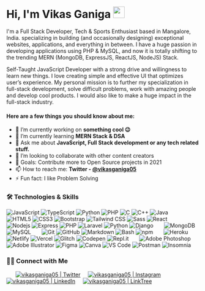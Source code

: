 # Hi, I'm Vikas Ganiga <img src="https://raw.githubusercontent.com/vikasganiga05/vikasganiga05/master/wave.gif" width="30px">

I'm a Full Stack Developer, Tech & Sports Enthusiast based in Mangalore, India. specializing in building (and occasionally designing) exceptional websites, applications, and everything in between. I have a huge passion in developing applications using PHP & MySQL, and now it is totally shifting to the trending MERN (MongoDB, ExpressJS, ReactJS, NodeJS) Stack. 

Self-Taught JavaScript Developer with a strong drive and willingness to learn new things. I love creating simple and effective UI that optimizes user’s experience. My personal mission is to further my specialization in full-stack development, solve difficult problems, work with amazing people and develop cool products. I would also like to make a huge impact in the full-stack industry.

#### Here are a few things you should know about me:

- 🔭 I’m currently working on **something cool :wink:**
- 🌱 I’m currently learning **MERN Stack & DSA**
- 💬 Ask me about **JavaScript, Full Stack development or any tech related stuff.**
- 👯 I’m looking to collaborate with other content creators
- 🥅 Goals: Contribute more to Open Source projects in 2021
- 📫 How to reach me: **Twitter - [@vikasganiga05](https://twitter.com/vikasganiga05)**
- ⚡ Fun fact: I like Problem Solving

### 🛠 Technologies & Skills

![JavaScript](https://img.shields.io/badge/JavaScript-F7DF1E?style=flat-square&logo=javascript&logoColor=222222)
![TypeScript](https://img.shields.io/badge/TypeScript-007ACC?style=flat-square&logo=typescript&logoColor=white)
![Python](https://img.shields.io/badge/Python-3776AB?style=flat-square&logo=python&logoColor=white)
![PHP](https://img.shields.io/badge/PHP-777BB4?style=flat-square&logo=php&logoColor=white)
![C](https://img.shields.io/badge/C-A8B9CC?style=flat-square&logo=c&logoColor=222222)
![C++](https://img.shields.io/badge/C%2B%2B-00599C?style=flat-square&logo=c%2B%2B&logoColor=white)
![Java](https://img.shields.io/badge/Java-007396?style=flat-square&logo=java&logoColor=white)
&nbsp; &nbsp; &nbsp;
![HTML5](https://img.shields.io/badge/HTML5-E34F26?style=flat-square&logo=html5&logoColor=white)
![CSS3](https://img.shields.io/badge/CSS3-1572B6?style=flat-square&logo=css3&logoColor=white)
![Bootstrap](https://img.shields.io/badge/Bootstrap-563D7C?style=flat-square&logo=bootstrap&logoColor=white)
![Tailwind CSS](https://img.shields.io/badge/Tailwind_CSS-38B2AC?style=flat-square&logo=tailwind-css&logoColor=white)
![Sass](https://img.shields.io/badge/Sass-CC6699?style=flat-square&logo=sass&logoColor=white)
![React](https://img.shields.io/badge/React-61DAFB?style=flat-square&logo=react&logoColor=222222)
&nbsp; &nbsp; &nbsp;
![Nodejs](https://img.shields.io/badge/Node.js-43853D?style=flat-square&logo=node.js&logoColor=white)
![Express](https://img.shields.io/badge/Express.js-000000?style=flat-square&logo=express&logoColor=white)
![PHP](https://img.shields.io/badge/PHP-777BB4?style=flat-square&logo=php&logoColor=white)
![Laravel](https://img.shields.io/badge/Laravel-FF2D20?style=flat-square&logo=laravel&logoColor=white)
![Python](https://img.shields.io/badge/Python-3776AB?style=flat-square&logo=python&logoColor=white)
![Django](https://img.shields.io/badge/Django-092E20?style=flat-square&logo=django&logoColor=white)
&nbsp; &nbsp; &nbsp;
![MongoDB](https://img.shields.io/badge/MongoDB-4EA94B?style=flat-square&logo=mongodb&logoColor=white)
![MySQL](https://img.shields.io/badge/MySQL-4479A1?style=flat-square&logo=mysql&logoColor=white)
&nbsp; &nbsp; &nbsp;
![Git](https://img.shields.io/badge/Git-F05032?style=flat-square&logo=git&logoColor=white)
![GitHub](https://img.shields.io/badge/GitHub-181717?style=flat-square&logo=github&logoColor=white)
![Markdown](https://img.shields.io/badge/Markdown-000000?style=flat-square&logo=markdown&logoColor=white)
![Bash](https://img.shields.io/badge/Bash-4EAA25?style=flat-square&logo=gnu-bash&logoColor=white)
![npm](https://img.shields.io/badge/npm-CB3837?style=flat-square&logo=npm&logoColor=white)
&nbsp; &nbsp; &nbsp;
![Heroku](https://img.shields.io/badge/Heroku-430098?style=flat-square&logo=heroku&logoColor=white)
![Netlify](https://img.shields.io/badge/Netlify-00C7B7?style=flat-square&logo=netlify&logoColor=white)
![Vercel](https://img.shields.io/badge/Vercel-000000?style=flat-square&logo=vercel&logoColor=white)
![Glitch](https://img.shields.io/badge/Glitch-3333FF?style=flat-square&logo=glitch&logoColor=white)
![Codepen](https://img.shields.io/badge/Codepen-000000?style=flat-square&logo=codepen&logoColor=white)
![Repl.it](https://img.shields.io/badge/Repl.it-667881?style=flat-square&logo=repl.it&logoColor=white)
&nbsp; &nbsp; &nbsp;
![Adobe Photoshop](https://img.shields.io/badge/Photoshop-31A8FF?style=flat-square&logo=adobe-photoshop&logoColor=white)
![Adobe Illustrator](https://img.shields.io/badge/Illustrator-FF9A00?style=flat-square&logo=adobe-illustrator&logoColor=white)
![Figma](https://img.shields.io/badge/Figma-F24E1E?style=flat-square&logo=figma&logoColor=white)
![Canva](https://img.shields.io/badge/Canva-00C4CC?style=flat-square&logo=canva&logoColor=white)
![VS Code](https://img.shields.io/badge/Visual_Studio_Code-0078D4?style=flat-square&logo=visual%20studio%20code&logoColor=white)
![Postman](https://img.shields.io/badge/Postman-FF6C37?style=flat-square&logo=postman&logoColor=white)
![Insomnia](https://img.shields.io/badge/Insomnia-5849BE?style=flat-square&logo=insomnia&logoColor=white)


  
### 🤝🏻 Connect with Me
&nbsp; &nbsp; &nbsp;
[![vikasganiga05 | Twitter][twitter-image]][twitter-link] &nbsp; &nbsp;
[![vikasganiga05 | Instagram][instagram-image]][instagram-link] &nbsp; &nbsp;
[![vikasganiga05 | LinkedIn][linkedin-image]][linkedin-link] &nbsp; &nbsp;
[![vikasganiga05 | LinkTree][linktree-image]][linktree-link] &nbsp; &nbsp;


[twitter-image]: https://res.cloudinary.com/neontuts/image/upload/c_scale,w_24/v1615091228/GitHub%20ReadMe/twitter_skdfew.png
[instagram-image]: https://res.cloudinary.com/neontuts/image/upload/c_scale,w_24/v1615091228/GitHub%20ReadMe/instagram_hjwtbt.png
[linkedin-image]: https://res.cloudinary.com/neontuts/image/upload/c_scale,w_24/v1615091227/GitHub%20ReadMe/linkedin_elee1c.png
[linktree-image]: https://res.cloudinary.com/neontuts/image/upload/c_scale,w_24/v1615091227/GitHub%20ReadMe/iconfinder_Website_Link-01_2036291_pphqmj.png

[twitter-link]: https://twitter.com/vikasganiga05
[instagram-link]: https://instagram.com/vikasganiga05
[linkedin-link]: https://linkedin.com/in/vikasganiga05
[linktree-link]: https://linktr.ee/vikasganiga05




<!--
**vikasganiga05/vikasganiga05** is a ✨ _special_ ✨ repository because its `README.md` (this file) appears on your GitHub profile.

Here are some ideas to get you started:

- 🔭 I’m currently working on ...
- 🌱 I’m currently learning ...
- 👯 I’m looking to collaborate on ...
- 🤔 I’m looking for help with ...
- 💬 Ask me about ...
- 📫 How to reach me: ...
- 😄 Pronouns: ...
- ⚡ Fun fact: ...
-->
